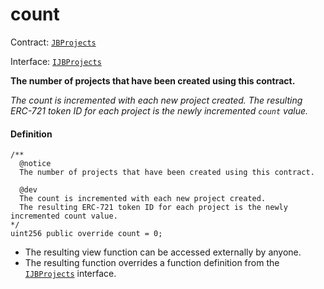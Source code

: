 # count

Contract: [`JBProjects`](/dev/api/contracts/jbprojects/README.md)

Interface: [`IJBProjects`](/dev/api/interfaces/ijbprojects.md)

**The number of projects that have been created using this contract.**

_The count is incremented with each new project created. The resulting ERC-721 token ID for each project is the newly incremented `count` value._

#### Definition

```
/** 
  @notice 
  The number of projects that have been created using this contract.

  @dev
  The count is incremented with each new project created. 
  The resulting ERC-721 token ID for each project is the newly incremented count value.
*/
uint256 public override count = 0;
```

* The resulting view function can be accessed externally by anyone.
* The resulting function overrides a function definition from the [`IJBProjects`](/dev/api/interfaces/ijbprojects.md) interface.
